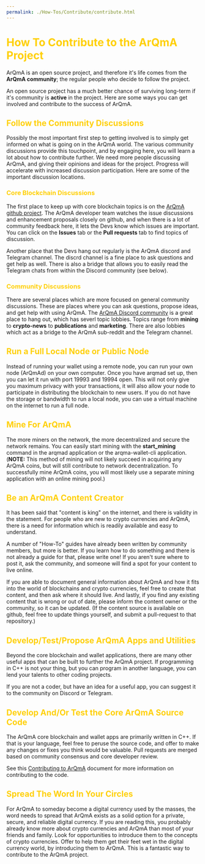 ```yaml
---
permalink: ./How-Tos/Contribute/contribute.html
---
```


<h1><font color="ffd008">How To Contribute to the ArQmA Project</font></h1>

<p>ArQmA is an open source project, and therefore it's life comes from the <b>ArQmA community</b>; the regular people who decide to follow the project.</p>

<p>An open source project has a much better chance of surviving long-term if it's community is <b>active</b> in the project. Here are some ways you can get involved and contribute to the success of ArQmA.</p>

<h2><font color="ffd008">Follow the Community Discussions</font></h2>
<p>Possibly the most important first step to getting involved is to simply get informed on what is going on in the ArQmA world. The various community discussions provide this touchpoint, and by engaging here, you will learn a lot about how to contribute further. We need more people discussing ArQmA, and giving their opinions and ideas for the project.  Progress will accelerate with increased discussion participation. Here are some of the important discussion locations.</p>

<a name="core"></a>
<h3><font color="ffd008">Core Blockchain Discussions</font></h3>
<p>The first place to keep up with core blockchain topics is on the <a href="https://github.com/arqma/arqma">ArQmA github project</a>. The ArQmA developer team watches the issue discussions and enhancement proposals closely on github, and when there is a lot of community feedback here, it lets the Devs know which issues are important. You can click on the <b>Issues</b> tab or the <b>Pull requests</b> tab to find topics of discussion.</p>
<p>Another place that the Devs hang out regularly is the ArQmA discord and Telegram channel. The discrd channel is a fine place to ask questions and get help as well. There is also a bridge that allows you to easily read the Telegram chats from within the Discord community (see below).</p>

<a name="community_discussions"></a>
<h3><font color="ffd008">Community Discussions</font></h3>
<p>There are several places which are more focused on general community discussions. These are places where you can ask questions, propose ideas, and get help with using ArQmA.
The <a href="https://discord.gg/s9BQpJT">ArQmA Discord community</a> is a great place to hang out, which has severl topic lobbies. Topics range from <b>mining</b> to <b>crypto-news</b> to <b>publications</b> and <b>marketing</b>. There are also lobbies which act as a bridge to the ArQmA sub-reddit and the Telegram channel.</p>

<a name="node"></a>
<h2><font color="ffd008">Run a Full Local Node or Public Node</font></h2>
<p>Instead of running your wallet using a remote node, you can run your own node (ArQmAd) on your own computer.  Once you have arqmad set up, then you can let it run with port 19993 and 19994 open. This will not only give you maximum privacy with your transactions, it will also allow your node to participate in distributing the blockchain to new users. If you do not have the storage or bandwidth to run a local node, you can use a virtual machine on the internet to run a full node. </p>

<a name="mine"></a>
<h2><font color="ffd008">Mine For ArQmA</font></h2>
<p>The more miners on the network, the more decentralized and secure the network remains. You can easily start mining with the <b>start_mining</b> command in the arqmad application or the arqma-wallet-cli application. (<b>NOTE:</b> This method of mining will not likely succeed in acquiring any ArQmA coins, but will still contribute to network decentralization. To successfully mine ArQmA coins, you will most likely use a separate mining application with an online mining pool.)</p>

<a name="content"></a>
<h2><font color="ffd008">Be an ArQmA Content Creator</font></h2>
<p>It has been said that "content is king" on the internet, and there is validity in the statement. For people who are new to crypto currencies and ArQmA, there is a need for information which is readily available and easy to understand.</p>
<p>A number of "How-To" guides have already been written by community members, but more is better. If you learn how to do something and there is not already a guide for that, please write one! If you aren't sure where to post it, ask the community, and someone will find a spot for your content to live online.</p>
<p>If you are able to document general information about ArQmA and how it fits into the world of blockchains and crypto currencies, feel free to create that content, and then ask where it should live.  And lastly, if you find any existing content that is wrong or out of date, please inform the content owner or the community, so it can be updated. (If the content source is available on github, feel free to update things yourself, and submit a pull-request to that repository.)</p>

<a name="test"></a>
<h2><font color="ffd008">Develop/Test/Propose ArQmA Apps and Utilities</font></h2>
<p>Beyond the core blockchain and wallet applications, there are many other useful apps that can be built to further the ArQmA project. If programming in C++ is not your thing, but you can program in another language, you can lend your talents to other coding projects.</p>

<p>If you are not a coder, but have an idea for a useful app, you can suggest it to the community on Discord or Telegram.</p>

<h2><font color="ffd008">Develop And/Or Test the Core ArQmA Source Code</font></h2>
<p>The ArQmA core blockchain and wallet apps are primarily written in C++.  If that is your language, feel free to peruse the source code, and offer to make any changes or fixes you think would be valuable. Pull requests are merged based on community consensus and core developer review.</p>
<p>See this <a href="https://github.com/arqma/arqma/blob/master/CONTRIBUTING.md.TODO">Contributing to ArQmA</a> document for more information on contributing to the code.</p>

<a name="word"></a>
<h2><font color="ffd008">Spread The Word In Your Circles</font></h2>
<p>For ArQmA to someday become a digital currency used by the masses, the word needs to spread that ArQmA exists as a solid option for a private, secure, and reliable digital currency. If you are reading this, you probably already know more about crypto currencies and ArQmA than most of your friends and family. Look for opportunities to introduce them to the concepts of crypto currencies.  Offer to help them get their feet wet in the digital currency world, by introducing them to ArQmA.  This is a fantastic way to contribute to the ArQmA project.</p>
